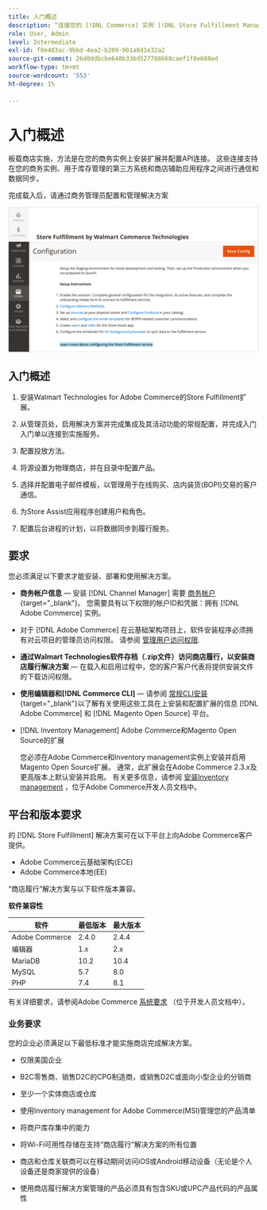 ```yaml
---
title: 入门概述
description: “连接您的 [!DNL Commerce] 实例 [!DNL Store Fulfillment Manager] 服务，只需完成几个入门步骤。”
role: User, Admin
level: Intermediate
exl-id: f8e403ac-9bbd-4ea2-b209-9b1a8d1e32a2
source-git-commit: 26d0ddbcbe648b336d527788668caef1f8e688ed
workflow-type: tm+mt
source-wordcount: '553'
ht-degree: 1%

---
```


# 入门概述

板载商店实施，方法是在您的商务实例上安装扩展并配置API连接。 这些连接支持在您的商务实例、用于库存管理的第三方系统和商店辅助应用程序之间进行通信和数据同步。

完成载入后，请通过商务管理员配置和管理解决方案

![[!DNL Store Fulfillment Service] 管理视图中的配置](assets/store-fulfillment-admin-home.png)

## 入门概述

1. 安装Walmart Technologies for Adobe Commerce的Store Fulfillment扩展。

1. 从管理员处，启用解决方案并完成集成及其活动功能的常规配置，并完成入门入门单以连接到实施服务。

1. 配置投放方法。

1. 将源设置为物理商店，并在目录中配置产品。

1. 选择并配置电子邮件模板，以管理用于在线购买、店内装货(BOPI)交易的客户通信。

1. 为Store Assist应用程序创建用户和角色。

1. 配置后台进程的计划，以将数据同步到履行服务。

## 要求

您必须满足以下要求才能安装、部署和使用解决方案。

* **商务帐户信息** — 安装 [!DNL Channel Manager] 需要 [商务帐户](https://docs.magento.com/user-guide/magento/magento-account.html){target=&quot;_blank&quot;}。 您需要具有以下权限的帐户ID和凭据：拥有 [!DNL Adobe Commerce] 实例。

* 对于 [!DNL Adobe Commerce] 在云基础架构项目上，软件安装程序必须拥有对云项目的管理员访问权限。 请参阅 [管理用户访问权限](https://devdocs.magento.com/cloud/project/user-admin.html).

* **通过Walmart Technologies软件存档（.zip文件）访问商店履行，以安装商店履行解决方案** — 在载入和启用过程中，您的客户客户代表将提供安装文件的下载访问权限。

* **使用编辑器和[!DNL Commerce CLI]** — 请参阅 [常规CLI安装](https://devdocs.magento.com/extensions/install/){target=&quot;_blank&quot;}以了解有关使用这些工具在上安装和配置扩展的信息 [!DNL Adobe Commerce] 和 [!DNL Magento Open Source] 平台。

* [!DNL Inventory Management] Adobe Commerce和Magento Open Source的扩展

   您必须在Adobe Commerce和Inventory management实例上安装并启用Magento Open Source扩展。 通常，此扩展会在Adobe Commerce 2.3.x及更高版本上默认安装并启用。 有关更多信息，请参阅 [安装Inventory management](https://devdocs.magento.com/extensions/inventory-management/) ，位于Adobe Commerce开发人员文档中。

## 平台和版本要求

的 [!DNL Store Fulfillment] 解决方案可在以下平台上向Adobe Commerce客户提供。

* Adobe Commerce云基础架构(ECE)
* Adobe Commerce本地(EE)

“商店履行”解决方案与以下软件版本兼容。

**软件兼容性**

| **软件** | **最低版本** | **最大版本** |
|----------------|---------------------|---------------------|
| Adobe Commerce | 2.4.0 | 2.4.4 |
| 编辑器 | 1.x | 2.x |
| MariaDB | 10.2 | 10.4 |
| MySQL | 5.7 | 8.0 |
| PHP | 7.4 | 8.1 |

有关详细要求，请参阅Adobe Commerce [系统要求](https://devdocs.magento.com/guides/v2.4/install-gde/system-requirements.html) （位于开发人员文档中）。

### 业务要求

您的企业必须满足以下最低标准才能实施商店完成解决方案。

* 仅限美国企业

* B2C零售商、销售D2C的CPG制造商，或销售D2C或面向小型企业的分销商

* 至少一个实体商店或仓库

* 使用Inventory management for Adobe Commerce(MSI)管理您的产品清单

* 将商户库存集中的能力

* 将Wi-Fi可用性存储在支持“商店履行”解决方案的所有位置

* 商店和仓库关联商可以在移动期间访问iOS或Android移动设备（无论是个人设备还是商家提供的设备）

* 使用商店履行解决方案管理的产品必须具有包含SKU或UPC产品代码的产品属性
